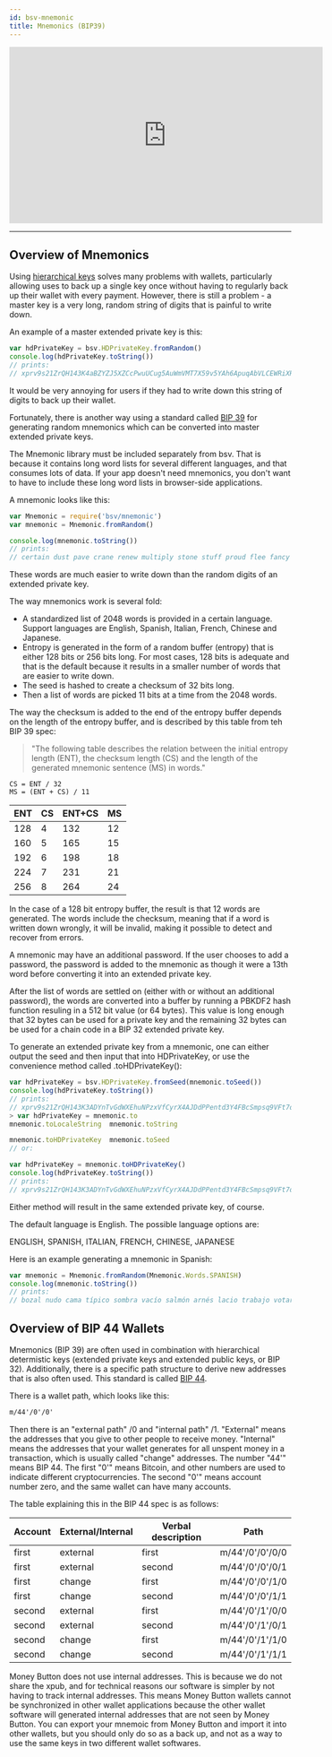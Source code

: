 ```yaml
---
id: bsv-mnemonic
title: Mnemonics (BIP39)
---
```


<iframe width="560" height="315" src="https://www.youtube.com/embed/IQYN-QqGXAI" frameborder="0" allow="accelerometer; autoplay; encrypted-media; gyroscope; picture-in-picture" allowfullscreen></iframe>

--------------------

Overview of Mnemonics
---------------------

Using [hierarchical keys](./bsv-hd-private-key.md) solves many problems with
wallets, particularly allowing uses to back up a single key once without having
to regularly back up their wallet with every payment. However, there is still a
problem - a master key is a very long, random string of digits that is painful
to write down.

An example of a master extended private key is this:

```javascript
var hdPrivateKey = bsv.HDPrivateKey.fromRandom()
console.log(hdPrivateKey.toString())
// prints:
// xprv9s21ZrQH143K4aBZYZJ5XZCcPwuUCug5AuWmVMT7X59v5YAh6ApuqAbVLCEWRiXRSJWnN9bb8BELjKavgmFC8uAsTNEenT7VtCEd3n2k53j
```

It would be very annoying for users if they had to write down this string of
digits to back up their wallet.

Fortunately, there is another way using a standard called [BIP
39](https://github.com/bitcoin/bips/blob/master/bip-0039.mediawiki) for
generating random mnemonics which can be converted into master extended private
keys.

The Mnemonic library must be included separately from bsv. That is because it
contains long word lists for several different languages, and that consumes lots
of data. If your app doesn't need mnemonics, you don't want to have to include
these long word lists in browser-side applications.

A mnemonic looks like this:

```javascript
var Mnemonic = require('bsv/mnemonic')
var mnemonic = Mnemonic.fromRandom()

console.log(mnemonic.toString())
// prints:
// certain dust pave crane renew multiply stone stuff proud flee fancy knee
```

These words are much easier to write down than the random digits of an extended private key.

The way mnemonics work is several fold:

* A standardized list of 2048 words is provided in a certain language. Support languages are English, Spanish, Italian, French, Chinese and Japanese.
* Entropy is generated in the form of a random buffer (entropy) that is either 128 bits or 256 bits long. For most cases, 128 bits is adequate and that is the default because it results in a smaller number of words that are easier to write down.
* The seed is hashed to create a checksum of 32 bits long.
* Then a list of words are picked 11 bits at a time from the 2048 words.

The way the checksum is added to the end of the entropy buffer depends on the
length of the entropy buffer, and is described by this table from teh BIP 39
spec:

> "The following table describes the relation between the initial entropy length
> (ENT), the checksum length (CS) and the length of the generated mnemonic
> sentence (MS) in words."

```
CS = ENT / 32
MS = (ENT + CS) / 11
```
| ENT | CS | ENT+CS | MS |
|-----|----|--------|----|
| 128 | 4  | 132    | 12 |
| 160 | 5  | 165    | 15 |
| 192 | 6  | 198    | 18 |
| 224 | 7  | 231    | 21 |
| 256 | 8  | 264    | 24 |

In the case of a 128 bit entropy buffer, the result is that 12 words are
generated. The words include the checksum, meaning that if a word is written
down wrongly, it will be invalid, making it possible to detect and recover from
errors.

A mnemonic may have an additional password. If the user chooses to add a
password, the password is added to the mnemonic as though it were a 13th word
before converting it into an extended private key.

After the list of words are settled on (either with or without an additional
password), the words are converted into a buffer by running a PBKDF2 hash
function resuling in a 512 bit value (or 64 bytes). This value is long enough
that 32 bytes can be used for a private key and the remaining 32 bytes can be
used for a chain code in a BIP 32 extended private key.

To generate an extended private key from a mnemonic, one can either output the
seed and then input that into HDPrivateKey, or use the convenience method called
.toHDPrivateKey():

```javascript
var hdPrivateKey = bsv.HDPrivateKey.fromSeed(mnemonic.toSeed())
console.log(hdPrivateKey.toString())
// prints:
// xprv9s21ZrQH143K3ADYnTvGdWXEhuNPzxVfCyrX4AJDdPPentd3Y4FBcSmpsq9VFt7d3p4FezxDai42E4GtFuztakMbncHidubsmJqpVy6Sjbg
> var hdPrivateKey = mnemonic.to
mnemonic.toLocaleString  mnemonic.toString

mnemonic.toHDPrivateKey  mnemonic.toSeed
// or:

var hdPrivateKey = mnemonic.toHDPrivateKey()
console.log(hdPrivateKey.toString())
// prints:
// xprv9s21ZrQH143K3ADYnTvGdWXEhuNPzxVfCyrX4AJDdPPentd3Y4FBcSmpsq9VFt7d3p4FezxDai42E4GtFuztakMbncHidubsmJqpVy6Sjbg
```

Either method will result in the same extended private key, of course.

The default language is English. The possible language options are:

ENGLISH, SPANISH, ITALIAN, FRENCH, CHINESE, JAPANESE

Here is an example generating a mnemonic in Spanish:
```javascript
var mnemonic = Mnemonic.fromRandom(Mnemonic.Words.SPANISH)
console.log(mnemonic.toString())
// prints:
// bozal nudo cama típico sombra vacío salmón arnés lacio trabajo votar vehículo
```

Overview of BIP 44 Wallets
--------------------------

Mnemonics (BIP 39) are often used in combination with hierarchical determistic
keys (extended private keys and extended public keys, or BIP 32). Additionally,
there is a specific path structure to derive new addresses that is also often
used. This standard is called [BIP
44](https://github.com/bitcoin/bips/blob/master/bip-0044.mediawiki).

There is a wallet path, which looks like this:

```html
m/44'/0'/0'
```

Then there is an "external path" /0 and "internal path" /1. "External" means the
addresses that you give to other people to receive money. "Internal" means the
addresses that your wallet generates for all unspent money in a transaction,
which is usually called "change" addresses. The number "44'" means BIP 44. The
first "0'" means Bitcoin, and other numbers are used to indicate different
cryptocurrencies. The second "0'" means account number zero, and the same wallet
can have many accounts.

The table explaining this in the BIP 44 spec is as follows:

| Account | External/Internal | Verbal description | Path            |
|---------|-------------------|--------------------|-----------------|
| first   | external          | first              | m/44'/0'/0'/0/0 |
| first   | external          | second             | m/44'/0'/0'/0/1 |
| first   | change            | first              | m/44'/0'/0'/1/0 |
| first   | change            | second             | m/44'/0'/0'/1/1 |
| second  | external          | first              | m/44'/0'/1'/0/0 |
| second  | external          | second             | m/44'/0'/1'/0/1 |
| second  | change            | first              | m/44'/0'/1'/1/0 |
| second  | change            | second             | m/44'/0'/1'/1/1 |

Money Button does not use internal addresses. This is because we do not share
the xpub, and for technical reasons our software is simpler by not having to
track internal addresses. This means Money Button wallets cannot be synchronized
in other wallet applications because the other wallet software will generated
internal addresses that are not seen by Money Button. You can export your
mnemoic from Money Button and import it into other wallets, but you should only
do so as a back up, and not as a way to use the same keys in two different
wallet softwares.
